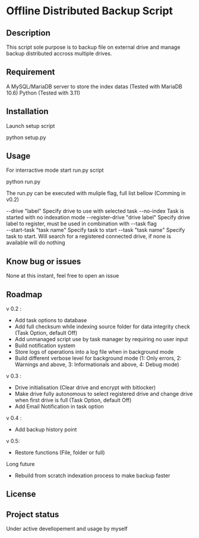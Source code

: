 # Offline Distributed Backup Script

## Description

This script sole purpose is to backup file on external drive and manage backup distributed accross multiple drives.

## Requirement

A MySQL/MariaDB server to store the index datas (Tested with MariaDB 10.6)
Python (Tested with 3.11)

## Installation

Launch setup script

 python setup.py

## Usage

For interractive mode start run.py script

 python run.py

The run.py can be executed with muliple flag, full list bellow (Comming in v0.2)

--drive	"label"					Specify drive to use with selected task
--no-index						Task is started with no indexation mode
--register-drive "drive label"	Specify drive label to register, must be used in combination with --task flag	
--start-task "task name"		Specify task to start
--task "task name"				Specify task to start. Will search for a registered connected drive, if none is available will do nothing

## Know bug or issues

None at this instant, feel free to open an issue

## Roadmap

v 0.2 :
- Add task options to database
- Add full checksum while indexing source folder for data integrity check (Task Option, default Off)
- Add unmanaged script use by task manager by requiring no user input
- Build notification system
- Store logs of operations into a log file when in background mode
- Build different verbose level for background mode (1: Only errors, 2: Warnings and above, 3: Informationals and above, 4: Debug mode)

v 0.3 :
- Drive initialisation (Clear drive and encrypt with bitlocker)
- Make drive fully autonomous to select registered drive and change drive when first drive is full (Task Option, default Off)
- Add Email Notification in task option

v 0.4 :
- Add backup history point

v 0.5:
- Restore functions (File, folder or full)

Long future
- Rebuild from scratch indexation process to make backup faster

## License


## Project status
Under active devellopement and usage by myself
